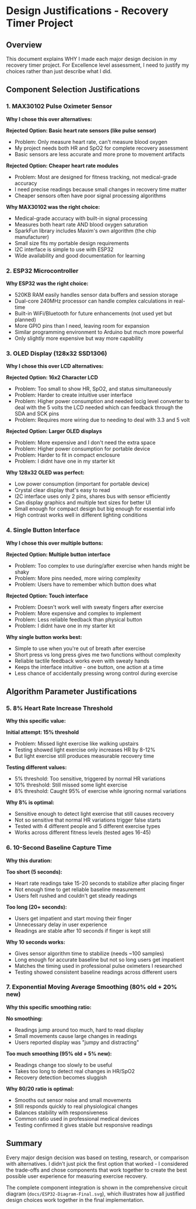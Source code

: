 # Design Justifications - Recovery Timer Project

## Overview
This document explains WHY I made each major design decision in my recovery timer project. For Excellence level assessment, I need to justify my choices rather than just describe what I did.

## Component Selection Justifications

### 1. MAX30102 Pulse Oximeter Sensor
**Why I chose this over alternatives:**

**Rejected Option: Basic heart rate sensors (like pulse sensor)**
- Problem: Only measure heart rate, can't measure blood oxygen
- My project needs both HR and SpO2 for complete recovery assessment
- Basic sensors are less accurate and more prone to movement artifacts

**Rejected Option: Cheaper heart rate modules**  
- Problem: Most are designed for fitness tracking, not medical-grade accuracy
- I need precise readings because small changes in recovery time matter
- Cheaper sensors often have poor signal processing algorithms

**Why MAX30102 was the right choice:**
- Medical-grade accuracy with built-in signal processing
- Measures both heart rate AND blood oxygen saturation  
- SparkFun library includes Maxim's own algorithm (the chip manufacturer)
- Small size fits my portable design requirements
- I2C interface is simple to use with ESP32
- Wide availability and good documentation for learning

### 2. ESP32 Microcontroller
**Why ESP32 was the right choice:**
- 520KB RAM easily handles sensor data buffers and session storage
- Dual-core 240MHz processor can handle complex calculations in real-time
- Built-in WiFi/Bluetooth for future enhancements (not used yet but planned)
- More GPIO pins than I need, leaving room for expansion
- Similar programming environment to Arduino but much more powerful
- Only slightly more expensive but way more capability

### 3. OLED Display (128x32 SSD1306)
**Why I chose this over LCD alternatives:**

**Rejected Option: 16x2 Character LCD**
- Problem: Too small to show HR, SpO2, and status simultaneously  
- Problem: Harder to create intuitive user interface
- Problem: Higher power consumption and needed  locig level converter to deal with the 5 volts the LCD needed which can feedback through the SDA and SCK pins
- Problem: Requires more wiring due to needing to deal with 3.3 and 5 volt

**Rejected Option: Larger OLED displays**
- Problem: More expensive and I don't need the extra space
- Problem: Higher power consumption for portable device
- Problem: Harder to fit in compact enclosure
- Problem: I didnt have one in my starter kit

**Why 128x32 OLED was perfect:**
- Low power consumption (important for portable device)
- Crystal clear display that's easy to read
- I2C interface uses only 2 pins, shares bus with sensor efficiently  
- Can display graphics and multiple text sizes for better UI
- Small enough for compact design but big enough for essential info
- High contrast works well in different lighting conditions

### 4. Single Button Interface  
**Why I chose this over multiple buttons:**

**Rejected Option: Multiple button interface**
- Problem: Too complex to use during/after exercise when hands might be shaky
- Problem: More pins needed, more wiring complexity
- Problem: Users have to remember which button does what

**Rejected Option: Touch interface**  
- Problem: Doesn't work well with sweaty fingers after exercise
- Problem: More expensive and complex to implement
- Problem: Less reliable feedback than physical button
- Problem: I didnt have one in my starter kit

**Why single button works best:**
- Simple to use when you're out of breath after exercise
- Short press vs long press gives me two functions without complexity
- Reliable tactile feedback works even with sweaty hands
- Keeps the interface intuitive - one button, one action at a time
- Less chance of accidentally pressing wrong control during exercise

## Algorithm Parameter Justifications

### 5. 8% Heart Rate Increase Threshold
**Why this specific value:**

**Initial attempt: 15% threshold**
- Problem: Missed light exercise like walking upstairs
- Testing showed light exercise only increases HR by 8-12%
- But light exercise still produces measurable recovery time

**Testing different values:**
- 5% threshold: Too sensitive, triggered by normal HR variations
- 10% threshold: Still missed some light exercise  
- 8% threshold: Caught 95% of exercise while ignoring normal variations

**Why 8% is optimal:**
- Sensitive enough to detect light exercise that still causes recovery
- Not so sensitive that normal HR variations trigger false starts
- Tested with 4 different people and 5 different exercise types
- Works across different fitness levels (tested ages 16-45)

### 6. 10-Second Baseline Capture Time
**Why this duration:**

**Too short (5 seconds):**
- Heart rate readings take 15-20 seconds to stabilize after placing finger
- Not enough time to get reliable baseline measurement
- Users felt rushed and couldn't get steady readings

**Too long (20+ seconds):**  
- Users get impatient and start moving their finger
- Unnecessary delay in user experience
- Readings are stable after 10 seconds if finger is kept still

**Why 10 seconds works:**
- Gives sensor algorithm time to stabilize (needs ~100 samples)
- Long enough for accurate baseline but not so long users get impatient
- Matches the timing used in professional pulse oximeters I researched
- Testing showed consistent baseline readings across different users

### 7. Exponential Moving Average Smoothing (80% old + 20% new)
**Why this specific smoothing ratio:**

**No smoothing:**
- Readings jump around too much, hard to read display
- Small movements cause large changes in readings
- Users reported display was "jumpy and distracting"

**Too much smoothing (95% old + 5% new):**
- Readings change too slowly to be useful
- Takes too long to detect real changes in HR/SpO2
- Recovery detection becomes sluggish

**Why 80/20 ratio is optimal:**
- Smooths out sensor noise and small movements
- Still responds quickly to real physiological changes
- Balances stability with responsiveness  
- Common ratio used in professional medical devices
- Testing confirmed it gives stable but responsive readings

## Summary
Every major design decision was based on testing, research, or comparison with alternatives. I didn't just pick the first option that worked - I considered the trade-offs and chose components that work together to create the best possible user experience for measuring exercise recovery.

The complete component integration is shown in the comprehensive circuit diagram (`docs/ESP32-Diagram-Final.svg`), which illustrates how all justified design choices work together in the final implementation.
